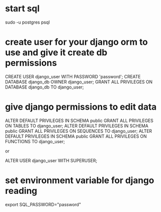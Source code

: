 # start sql
sudo -u postgres psql

# create user for your django orm to use and give it create db permissions
CREATE USER django_user WITH PASSWORD 'password';
CREATE DATABASE django_db OWNER django_user;
GRANT ALL PRIVILEGES ON DATABASE django_db TO django_user;

# give django permissions to edit data
ALTER DEFAULT PRIVILEGES IN SCHEMA public GRANT ALL PRIVILEGES ON TABLES TO django_user;
ALTER DEFAULT PRIVILEGES IN SCHEMA public GRANT ALL PRIVILEGES ON SEQUENCES TO django_user;
ALTER DEFAULT PRIVILEGES IN SCHEMA public GRANT ALL PRIVILEGES ON FUNCTIONS TO django_user;

or

ALTER USER django_user WITH SUPERUSER;

# set environment variable for django reading
export SQL_PASSWORD="password"

